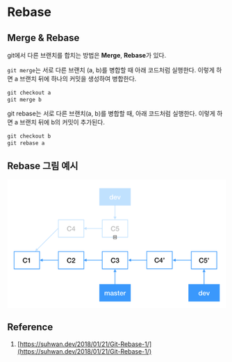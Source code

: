 # Rebase

## Merge & Rebase

git에서 다른 브랜치를 합치는 방법은 **Merge**, **Rebase**가 있다.

`git merge`는 서로 다른 브랜치 (a, b)를 병합할 때 아래 코드처럼 실행한다. 이렇게 하면 a 브랜치 뒤에 하나의 커밋을 생성하여 병합한다.

```
git checkout a
git merge b
```

git rebase는 서로 다른 브랜치(a, b)를 병합할 때, 아래 코드처럼 실행한다. 이렇게 하면 a 브랜치 뒤에 b의 커밋이 추가된다.

```
git checkout b
git rebase a
```

## Rebase 그림 예시

![Rebase Example](<../.gitbook/assets/image (1).png>)

## Reference

1. [https://suhwan.dev/2018/01/21/Git-Rebase-1/](https://suhwan.dev/2018/01/21/Git-Rebase-1/)


